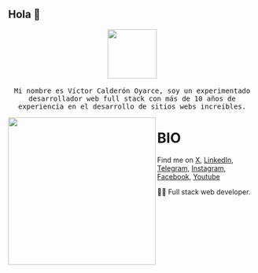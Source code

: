 ## Hola :wave:

<p align="center">
  <img src="https://raw.githubusercontent.com/vcalderondev/vcalderondev/master/img/github.gif" width=100>
  <br><br>
  <samp>
    Mi nombre es Víctor Calderón Oyarce, soy un experimentado desarrollador web full stack con más de 10 años de experiencia en el desarrollo de sitios webs increíbles.
  </samp>
</p>

<img align='left' src='https://raw.githubusercontent.com/vcalderonoyarce/vcalderonoyarce/master/images/anno_.gif' width='300"'>
  
# BIO

Find me on [X](https://x.com/vcalderondev), [LinkedIn](https://www.linkedin.com/in/vcalderondev), [Telegram](https://t.me/vcalderondev), [Instagram](https://instagram.com/vcalderondev), [Facebook](https://facebook.com/vcalderondev), [Youtube](https://www.youtube.com/channel/UCH9bkAzczTtl07IMeunzsww)

👨‍💻 Full stack web developer.